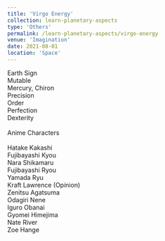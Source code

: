 ```yaml
---
title: 'Virgo Energy'
collection: learn-planetary-aspects
type: 'Others'
permalink: /learn-planetary-aspects/virgo-energy
venue: 'Imagination'
date: 2021-08-01
location: 'Space'
---
```


Earth Sign \
Mutable \
Mercury, Chiron \
Precision \
Order \
Perfection \
Dexterity \
\
Anime Characters \
\
Hatake Kakashi \
Fujibayashi Kyou \
Nara Shikamaru \
Fujibayashi Ryou \
Yamada Ryu \
Kraft Lawrence (Opinion) \
Zenitsu Agatsuma \
Odagiri Nene \
Iguro Obanai \
Gyomei Himejima \
Nate River \
Zoe Hange
